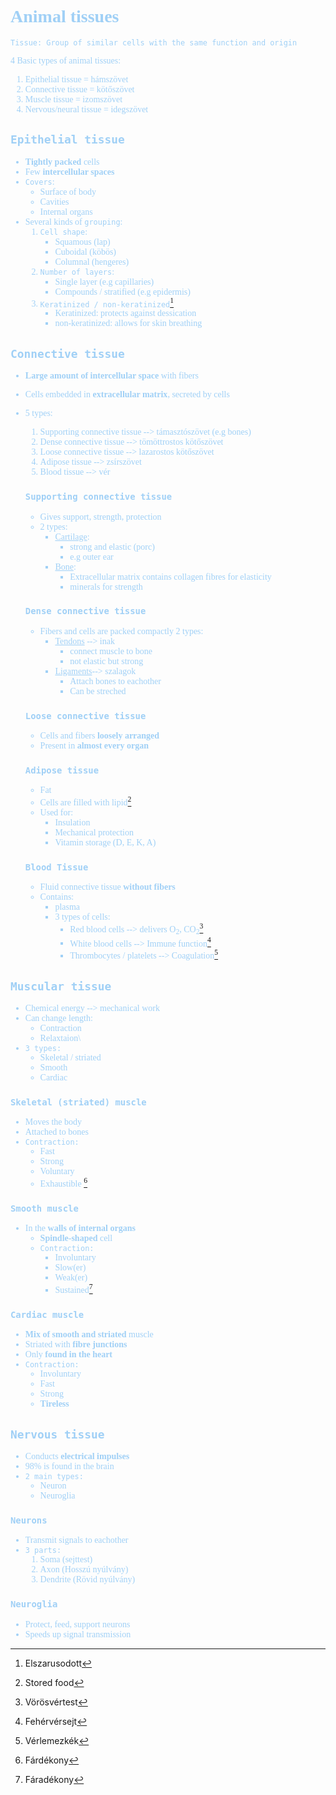 <font color=#a0d0f6>
<span style="font-family:'cascadia code'">

# Animal tissues
`Tissue: Group of similar cells with the same function and origin`

4 Basic types of animal tissues:
1. Epithelial tissue = hámszövet
2. Connective tissue = kötőszövet
3. Muscle tissue = izomszövet
4. Nervous/neural tissue = idegszövet

## `Epithelial tissue`
- **Tightly packed** cells
- Few **intercellular spaces**
- `Covers`:
  - Surface of body
  - Cavities
  - Internal organs
- Several kinds of `grouping`:
  1. `Cell shape`:
     - Squamous (lap)
     - Cuboidal (köbös)
     - Columnal (hengeres)
  2. `Number of layers`:
     - Single layer (e.g capillaries)
     - Compounds / stratified (e.g epidermis)
  3. `Keratinized / non-keratinized`[^1] 
     - Keratinized: protects against dessication
     - non-keratinized: allows for skin breathing
[^1]: Elszarusodott

## `Connective tissue`
 - **Large amount of intercellular space** with fibers
 - Cells embedded in **extracellular matrix**, secreted by cells
 - 5 types:
    1. Supporting connective tissue --> támasztószövet (e.g bones)
    2. Dense connective tissue --> tömöttrostos kötőszövet
    3. Loose connective tissue --> lazarostos kötőszövet
    4. Adipose tissue --> zsírszövet
    5. Blood tissue --> vér

    ### `Supporting connective tissue`
    - Gives support, strength, protection
    - 2 types:
      - <ins>Cartilage</ins>:
        - strong and elastic (porc)
        - e.g outer ear 
      - <ins>Bone</ins>:
        - Extracellular matrix contains collagen fibres for elasticity
        - minerals for strength

    ### `Dense connective tissue`
    - Fibers and cells are packed compactly
    2 types:
        - <ins>Tendons</ins> --> inak
          - connect muscle to bone
          - not elastic but strong
        - <ins>Ligaments</ins>--> szalagok
          - Attach bones to eachother
          - Can be streched
    ### `Loose connective tissue`

    - Cells and fibers **loosely arranged**
    - Present in **almost every organ**

    ### `Adipose tissue`
    - Fat
    - Cells are filled with lipid[^2]
    [^2]: Stored food

    - Used for:
      - Insulation
      - Mechanical protection
      - Vitamin storage (D, E, K, A)
    ### `Blood Tissue`
    - Fluid connective tissue **without fibers** 
    - Contains:
       - plasma
       - 3 types of cells:
         - Red blood cells --> delivers O<sub>2</sub>, CO<sub>2</sub>[^3]
         [^3]: Vörösvértest 
         - White blood cells --> Immune function[^4]
         [^4]: Fehérvérsejt 
         - Thrombocytes / platelets --> Coagulation[^5]
         [^5]: Vérlemezkék

## `Muscular tissue`
  - Chemical energy --> mechanical work
  - Can change length:
    -  Contraction
    -  Relaxtaion\
  - `3 types:`
    - Skeletal / striated
    - Smooth
    - Cardiac

  ### `Skeletal (striated) muscle`
  - Moves the body
  - Attached to bones
  - `Contraction:`
     - Fast
     - Strong
     - Voluntary
     - Exhaustible [^6]
          [^6]: Fárdékony

  ### `Smooth muscle`
  - In the **walls of internal organs**
    - **Spindle-shaped** cell
    - `Contraction:`
      - Involuntary
      - Slow(er)
      - Weak(er)
      - Sustained[^7]
          [^7]: Fáradékony

  ### `Cardiac muscle`
  - **Mix of smooth and striated** muscle
  - Striated with **fibre junctions**
  - Only **found in the heart**
  - `Contraction:`
    - Involuntary
    - Fast
    - Strong
    - **Tireless**

## `Nervous tissue`
- Conducts **electrical impulses**
- $98\%$ is found in the brain
- `2 main types:`
  - Neuron
  - Neuroglia

### `Neurons`
- Transmit signals to eachother
- `3 parts:`
  1. Soma (sejttest)
  2. Axon (Hosszú nyúlvány)
  3. Dendrite (Rövid nyúlvány)

### `Neuroglia`
- Protect, feed, support neurons
- Speeds up signal transmission



</span>
</font>